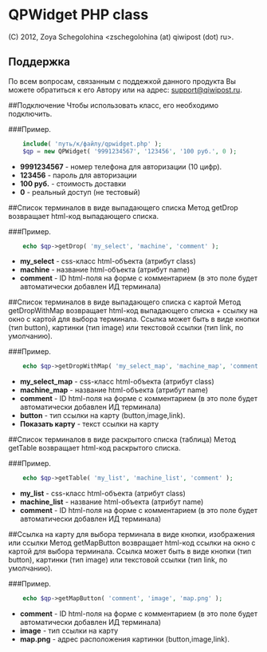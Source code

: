 # QPWidget PHP class
(C) 2012, Zoya Schegolohina \<zschegolohina (at) qiwipost (dot) ru\>.

## Поддержка
По всем вопросам, связанным с поддежкой данного продукта Вы можете обратиться к его Автору или на адрес: support@qiwipost.ru.

##Подключение
Чтобы использовать класс, его необходимо подключить.

###Пример.
```php
	include( 'путь/к/файлу/qpwidget.php' );
	$qp = new QPWidget( '9991234567', '123456', '100 руб.', 0 );
```

* **9991234567** - номер телефона для авторизации (10 цифр).
* **123456** - пароль для авторизации
* **100 руб.** - стоимость доставки
* **0** - реальный доступ (не тестовый)

##Список терминалов в виде выпадающего списка
Метод getDrop возвращает html-код выпадающего списка.

###Пример.
```php
	echo $qp->getDrop( 'my_select', 'machine', 'comment' );
```

* **my_select** - css-класс html-объекта (атрибут class)
* **machine** - название html-объекта (атрибут name)
* **comment** - ID html-поля на форме с комментарием (в это поле будет автоматически добавлен ИД терминала)

##Список терминалов в виде выпадающего списка с картой
Метод getDropWithMap возвращает html-код выпадающего списка + ссылку на окно с картой для выбора терминала. Ссылка может быть в виде кнопки (тип button), картинки (тип image) или текстовой ссылки (тип link, по умолчанию).

###Пример.
```php
	echo $qp->getDropWithMap( 'my_select_map', 'machine_map', 'comment', 'button', 'Показать карту' );
```

* **my_select_map** - css-класс html-объекта (атрибут class)
* **machine_map** - название html-объекта (атрибут name)
* **comment** - ID html-поля на форме с комментарием (в это поле будет автоматически добавлен ИД терминала)
* **button** - тип ссылки на карту (button,image,link).
* **Показать карту** - текст ссылки на карту


##Список терминалов в виде раскрытого списка (таблица)
Метод getTable возвращает html-код раскрытого списка.

###Пример.
```php
	echo $qp->getTable( 'my_list', 'machine_list', 'comment' );
```

* **my_list** - css-класс html-объекта (атрибут class)
* **machine_list** - название html-объекта (атрибут name)
* **comment** - ID html-поля на форме с комментарием (в это поле будет автоматически добавлен ИД терминала)


##Ссылка на карту для выбора терминала в виде кнопки, изображения или ссылки
Метод getMapButton возвращает html-код ссылки на окно с картой для выбора терминала. Ссылка может быть в виде кнопки (тип button), картинки (тип image) или текстовой ссылки (тип link, по умолчанию).

###Пример.
```php
	echo $qp->getMapButton( 'comment', 'image', 'map.png' );
```

* **comment** - ID html-поля на форме с комментарием (в это поле будет автоматически добавлен ИД терминала)
* **image** - тип ссылки на карту
* **map.png** - адрес расположения картинки (button,image,link).